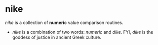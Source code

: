 # nike

_nike_ is a collection of **numeric** value comparison routines.
- _nike_ is a combination of two words: _numeric_ and _dike_. FYI, _dike_ is the goddess of justice in ancient Greek culture.
